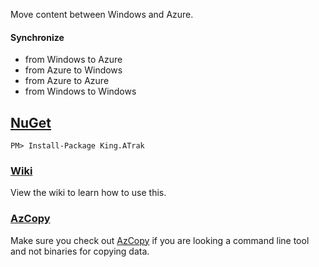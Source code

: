 Move content between Windows and Azure.

#### Synchronize
- from Windows to Azure
- from Azure to Windows
- from Azure to Azure
- from Windows to Windows

## [NuGet](https://www.nuget.org/packages/King.ATrak)
```
PM> Install-Package King.ATrak
```

### [Wiki](https://github.com/jefking/King.A-Trak/wiki)
View the wiki to learn how to use this.

### [AzCopy](http://azure.microsoft.com/en-us/documentation/articles/storage-use-azcopy/)
Make sure you check out [AzCopy](https://azure.microsoft.com/en-us/documentation/articles/storage-use-azcopy/) if you are looking a command line tool and not binaries for copying data.
